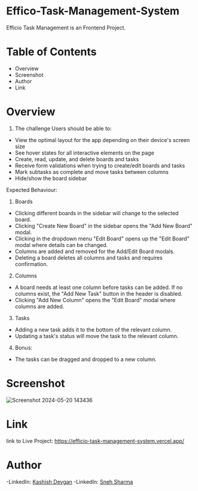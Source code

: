 # Effico-Task-Management-System
Efficio Task Management is an Frontend Project. 

# Table of Contents
- Overview
- Screenshot
- Author
- Link
# Overview

1. The challenge
Users should be able to:

- View the optimal layout for the app depending on their device's screen size
- See hover states for all interactive elements on the page
- Create, read, update, and delete boards and tasks
-  Receive form validations when trying to create/edit boards and tasks
- Mark subtasks as complete and move tasks between columns
- Hide/show the board sidebar

Expected Behaviour:

1. Boards
- Clicking different boards in the sidebar will change to the selected board.
- Clicking "Create New Board" in the sidebar opens the "Add New Board" modal.
- Clicking in the dropdown menu "Edit Board" opens up the "Edit Board" modal where details can be changed.
- Columns are added and removed for the Add/Edit Board modals.
- Deleting a board deletes all columns and tasks and requires confirmation.

2. Columns
- A board needs at least one column before tasks can be added. If no columns exist, the "Add New Task" button in the header is disabled.
- Clicking "Add New Column" opens the "Edit Board" modal where columns are added.
3. Tasks
- Adding a new task adds it to the bottom of the relevant column.
- Updating a task's status will move the task to the relevant column.

4. Bonus:
- The tasks can be dragged and dropped to a new column.

# Screenshot
![Screenshot 2024-05-20 143436](https://github.com/kashish-devgan/Efficio-Task-Management-System/assets/157065262/f7e07175-eba9-46b4-bc65-835ec54a9a11)


# Link
link to Live Project: https://efficio-task-management-system.vercel.app/

# Author
-LinkedIn: [Kashish Devgan](www.linkedin.com/in/kashish-devgan)
-LinkedIn: [Sneh Sharma](http://www.linkedin.com/in/sneh-sharma)

